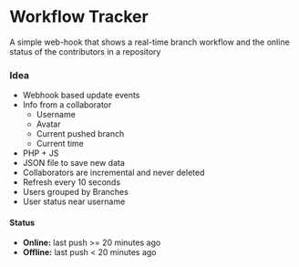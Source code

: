 # Workflow Tracker
A simple web-hook that shows a real-time branch workflow and the online status of the contributors in a repository


### Idea

- Webhook based update events
- Info from a collaborator
    - Username
    - Avatar
    - Current pushed branch
    - Current time
- PHP + JS
- JSON file to save new data
- Collaborators are incremental and never deleted 
- Refresh every 10 seconds
- Users grouped by Branches
- User status near username

#### Status

- **Online:** last push >= 20 minutes ago
- **Offline:** last push < 20 minutes ago
